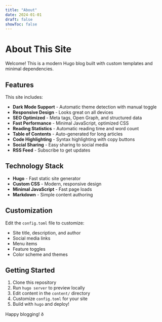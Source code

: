 ```yaml
---
title: "About"
date: 2024-01-01
draft: false
showToc: false
---
```


# About This Site

Welcome! This is a modern Hugo blog built with custom templates and minimal dependencies. 

## Features

This site includes:

- **Dark Mode Support** - Automatic theme detection with manual toggle
- **Responsive Design** - Looks great on all devices
- **SEO Optimized** - Meta tags, Open Graph, and structured data
- **Fast Performance** - Minimal JavaScript, optimized CSS
- **Reading Statistics** - Automatic reading time and word count
- **Table of Contents** - Auto-generated for long articles
- **Code Highlighting** - Syntax highlighting with copy buttons
- **Social Sharing** - Easy sharing to social media
- **RSS Feed** - Subscribe to get updates

## Technology Stack

- **Hugo** - Fast static site generator
- **Custom CSS** - Modern, responsive design
- **Minimal JavaScript** - Fast page loads
- **Markdown** - Simple content authoring

## Customization

Edit the `config.toml` file to customize:
- Site title, description, and author
- Social media links
- Menu items
- Feature toggles
- Color scheme and themes

## Getting Started

1. Clone this repository
2. Run `hugo server` to preview locally
3. Edit content in the `content/` directory
4. Customize `config.toml` for your site
5. Build with `hugo` and deploy!

Happy blogging! ð

